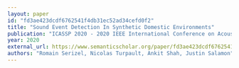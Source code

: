 ```yaml
---
layout: paper
id: "fd3ae423dcdf6762541f4db31ec52ad34cefd0f2"
title: "Sound Event Detection In Synthetic Domestic Environments"
publication: "ICASSP 2020 - 2020 IEEE International Conference on Acoustics, Speech and Signal Processing (ICASSP)"
year: 2020
external_url: https://www.semanticscholar.org/paper/fd3ae423dcdf6762541f4db31ec52ad34cefd0f2
authors: "Romain Serizel, Nicolas Turpault, Ankit Shah, Justin Salamon"
---
```

